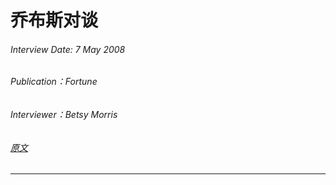 # 乔布斯对谈

###### Interview Date: 7 May 2008
###### Publication：Fortune
###### Interviewer：Betsy Morris
###### [原文](https://allaboutstevejobs.com/verbatim/interviews/fortune_2008)

---

